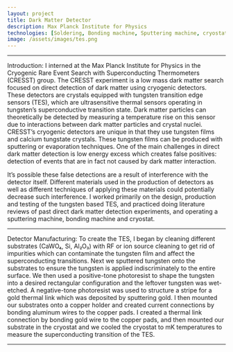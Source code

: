 ```yaml
---
layout: project
title: Dark Matter Detector
description: Max Planck Institute for Physics
technologies: [Soldering, Bonding machine, Sputtering machine, cryostat]
image: /assets/images/tes.png
---
```



---

Introduction: I interned at the Max Planck Institute for Physics in the Cryogenic Rare Event Search with Superconducting Thermometers (CRESST) group. The CRESST experiment is a low mass dark matter search focused on direct detection of dark matter using cryogenic detectors. These detectors are crystals equipped with tungsten transition edge sensors (TES), which are ultrasensitive thermal sensors operating in tungsten’s superconductive transition state. Dark matter particles can theoretically be detected by measuring a temperature rise on this sensor due to interactions between dark matter particles and crystal nuclei. CRESST’s cryogenic detectors are unique in that they use tungsten films and calcium tungstate crystals. These tungsten films can be produced with sputtering or evaporation techniques. One of the main challenges in direct dark matter detection is low energy excess which creates false positives: detection of events that are in fact not caused by dark matter interaction.

It’s possible these false detections are a result of interference with the detector itself. Different materials used in the production of detectors as well as different techniques of applying these materials could potentially decrease such interference.  I worked primarily on the design, production and testing of the tungsten based TES, and practiced doing literature reviews of past direct dark matter detection experiments, and operating a sputtering machine, bonding machine and cryostat.

---

Detector Manufacturing: To create the TES, I began by cleaning different substrates (CaWO₄, Si, Al₂O₃) with RF or ion source cleaning to get rid of impurities which can contaminate the tungsten film and affect the superconducting transitions. Next we sputtered tungsten onto the substrates to ensure the tungsten is applied indiscriminately to the entire surface. We then used a positive-tone photoresist to shape the tungsten into a desired rectangular configuration and the leftover tungsten was wet-etched. A negative-tone photoresist was used to structure a stripe for a gold thermal link which was deposited by sputtering gold. I then mounted our substrates onto a copper holder and created current connections by bonding aluminum wires to the copper pads. I created a thermal link connection by bonding gold wire to the copper pads, and then mounted our substrate in the cryostat and we cooled the cryostat to mK temperatures to measure the superconducting transition of the TES.


---

